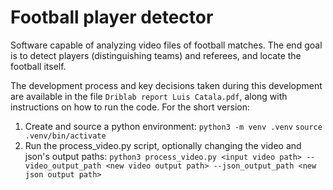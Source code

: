 # Football player detector
Software capable of analyzing video files of football matches. The end goal is to detect players (distinguishing teams) and referees, and locate the football itself.

The development process and key decisions taken during this development are available in the file `Driblab report Luis Catala.pdf`, along with instructions on how to run the code. For the short version:
1. Create and source a python environment:
`python3 -m venv .venv`
`source .venv/bin/activate`
2. Run the process_video.py script, optionally changing the video and json's output paths:
`python3 process_video.py <input video path> --video_output_path <new video output path> --json_output_path <new json output path>`
